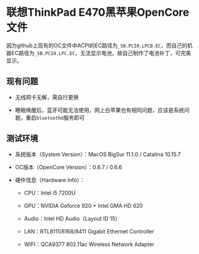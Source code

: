 # 联想ThinkPad E470黑苹果OpenCore文件

因为github上现有的OC文件中ACPI的EC路径为`_SB.PCI0.LPCB.EC`，而自己的机器EC路径为`_SB.PCI0.LPC.EC`，无法显示电池，故自己制作了电池补丁，可完美显示。

## 现有问题

  - 无线网卡无解，需自行更换

  - 睡眠唤醒后，蓝牙可能无法使用，网上白苹果也有相同问题，应该是系统问题，重启`bluetoothd`服务即可

## 测试环境

  - 系统版本（System Version）：MacOS BigSur 11.1.0 / Catalina 10.15.7

  - OC版本（OpenCore Version）：0.6.7 / 0.6.6

  - 硬件信息（Hardware Info）：

    - CPU：Intel i5 7200U

    - GPU：NVIDIA Geforce 920 + Intel GMA HD 620

    - Audio：Intel HD Audio（Layout ID 15）

    - LAN：RTL8111/8168/8411 Gigabit Ethernet Controller

    - WIFI：QCA9377 802.11ac Wireless Network Adapter

